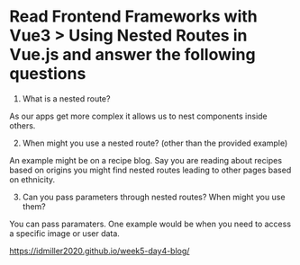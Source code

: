 # Read Frontend Frameworks with Vue3 > Using Nested Routes in Vue.js and answer the following questions
1. What is a nested route?

As our apps get more complex it allows us to nest components inside others.

2. When might you use a nested route? (other than the provided example)

An example might be on a recipe blog. Say you are reading about recipes based on origins you might find nested routes leading to other pages based on ethnicity.


3. Can you pass parameters through nested routes? When might you use them?

You can pass paramaters. One example would be when you need to access a specific image or user data.

https://idmiller2020.github.io/week5-day4-blog/ 